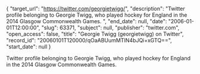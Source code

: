{
  "target_url": "https://twitter.com/georgietwigg/", 
  "description": "Twitter profile belonging to Georgie Twigg, who played hockey for England in the 2014 Glasgow Commonwealth Games. ", 
  "end_date": null, 
  "date": "2006-01-01T12:00:00", 
  "slug": 63371, 
  "subject": null, 
  "publisher": "twitter.com", 
  "open_access": false, 
  "title": "Georgie Twigg (georgietwigg) on Twitter", 
  "record_id": "20060101T120000/qOaABUumMTIN4bJQi+xGTQ==", 
  "start_date": null
}

Twitter profile belonging to Georgie Twigg, who played hockey for England in the 2014 Glasgow Commonwealth Games. 